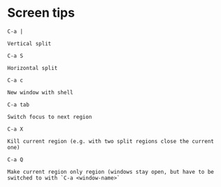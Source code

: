 # Screen tips

`C-a |`

    Vertical split

`C-a S`

    Horizontal split

`C-a c`

    New window with shell

`C-a tab`

    Switch focus to next region

`C-a X`

    Kill current region (e.g. with two split regions close the current one)

`C-a Q`

    Make current region only region (windows stay open, but have to be
    switched to with `C-a <window-name>`

